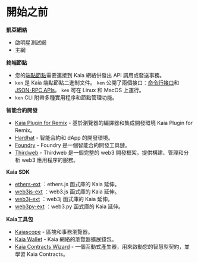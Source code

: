 # 開始之前

**凱亞網絡**

- 啟明星測試網
- 主網

**終端節點**

- 您的[端點節點](../../nodes/endpoint-node/endpoint-node.md)需要連接到 Kaia 網絡併發出 API 調用或發送事務。
- `ken` 是 Kaia 端點節點二進制文件。 `ken` 公開了兩個接口：[命令行接口](../../nodes/endpoint-node/ken-cli-commands.md)和[JSON-RPC APIs](../../references/json-rpc/klay/account-created)。 `ken` 可在 Linux 和 MacOS 上運行。
- `ken` CLI 附帶多種實用程序和節點管理功能。

**智能合約開發**

- [Kaia Plugin for Remix](https://ide.kaia.io) - 基於瀏覽器的編譯器和集成開發環境 Kaia Plugin for Remix。
- [Hardhat](https://hardhat.org/hardhat-runner/docs/getting-started) - 智能合約和 dApp 的開發環境。
- [Foundry](https://book.getfoundry.sh/) - Foundry 是一個智能合約開發工具鏈。
- [Thirdweb](https://portal.thirdweb.com/) - Thirdweb 是一個完整的 web3 開發框架，提供構建、管理和分析 web3 應用程序的服務。

**Kaia SDK**

- [ethers-ext](../../references/sdk/ethers-ext/getting-started.md) ：ethers.js 函式庫的 Kaia 延伸。
- [web3js-ext](../../references/sdk/web3js-ext/getting-started.md) ：web3.js 函式庫的 Kaia 延伸。
- [web3j-ext](../../references/sdk/web3j-ext/getting-started.md) ：web3j 函式庫的 Kaia 延伸。
- [web3py-ext](../../references/sdk/web3py-ext/getting-started.md) ：web3.py 函式庫的 Kaia 延伸。

**Kaia工具包**

- [Kaiascope](https://kaiascope.com/) - 區塊和事務瀏覽器。
- [Kaia Wallet](https://www.kaiawallet.io/) - Kaia 網絡的瀏覽器擴展錢包。
- [Kaia Contracts Wizard](https://wizard.kaia.io) - 一個互動式產生器，用來啟動您的智慧型契約，並學習 Kaia Contracts。
